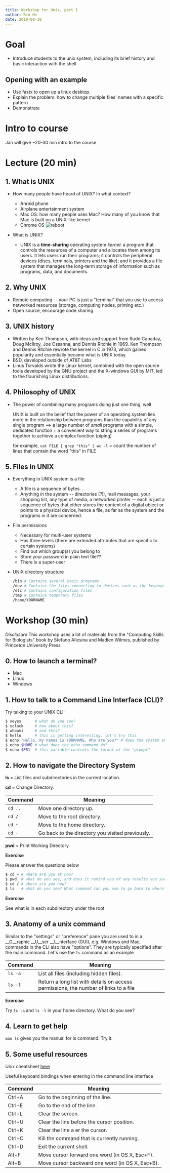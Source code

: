 ```yaml
---
title: Workshop for Unix, part I
author: Bin He
date: 2018-08-10
---
```


# Goal

- Introduce students to the unix system, including its brief history and basic interaction with the shell

## Opening with an example

- Use fastx to open up a linux desktop.
- Explain the problem: how to change multiple files' names with a specific pattern
- Demonstrate

# Intro to course
Jan will give ~20-30 min intro to the course

# Lecture (20 min)

## 1. What is UNIX

- How many people have heard of UNIX? In what context?
    - Anroid phone
    - Airplane entertainment system 
    - Mac OS: how many people uses Mac? How many of you know that Mac is built on a UNIX-like kernel
    - Chrome OS
![reboot](https://i.ytimg.com/vi/6-dFmp6yF7g/hqdefault.jpg)

- What is UNIX?
    - UNIX is a **time-sharing** operating system _kernel_: a program that controls the resources of a computer and allocates them among its users. It lets users run their programs; it controls the peripheral devices (discs, terminals, printers and the like); and it provides a file system that manages the long-term storage of information such as programs, data, and documents.

## 2. Why UNIX

- Remote computing -- your PC is just a "terminal" that you use to access networked resources (storage, computing nodes, printing etc.)
- Open source, encourage code sharing

## 3. UNIX history

- Written by Ken Thompson, with ideas and support from Rudd Canaday, Doug McIlroy, Joe Ossanna, and Dennis Ritchie in 1969. Ken Thompson and Dennis Ritchie rewrote the kernel in C in 1973, which gained popularity and essentially became what is UNIX today.
- BSD, developed outside of AT&T Labs
- Linus Torvalds wrote the Linux kernel, combined with the open source tools developed by the GNU project and the X-windows GUI by MIT, led to the flourishing Linux distributions.

## 4. Philosophy of UNIX

- The power of combining many programs doing just one thing, well
    
    UNIX is built on the belief that the power of an operating system lies more in the relationship between programs than the capability of any single program ==> a large number of _small_ programs with a simple, dedicated function + a convenient way to string a series of programs together to achieve a complex function (piping)

    for example, `cat FILE | grep "this" | wc -l` = count the number of lines that contain the word "this" in FILE

## 5. Files in UNIX

- Everything in UNIX system is a file

    - A file is a sequence of bytes. 
    - Anything in the system -- directories (?!), mail messages, your shopping list, any type of media, a networked printer -- each is just a sequence of bytes that either stores the content of a digital object or points to a physical device, hence a file, as far as the system and the programs in it are concerned.

- File permissions
    - Necessary for multi-user systems
    - Has three levels (there are extended attributes that are specific to certain systems)
    - Find out which group(s) you belong to
    - Store your password in plain text file??
    - There is a super-user

- UNIX directory structure
    ```bash
    /bin # Contains several basic programs
    /dev # Contains the files connecting to devices such as the keyboard, mouse and screen
    /etc # Contains configuration files
    /tmp # Contains temporary files
    /home/YOURNAME
    ```
# Workshop (30 min)

_Disclosure_ This workshop uses a lot of materials from the "Computing Skills for Biologists" book by Stefano Allesina and Madlen Wilmes, published by Princeton University Press

## 0. How to launch a terminal?

- Mac
- Linux
- Windows

## 1. How to talk to a Command Line Interface (CLI)?

Try talking to your UNIX CLI:

```bash
$ xeyes      # what do you see?
$ xclock     # how about this?
$ whoami     # and this?
$ hello      # this is getting interesting, let's try this
$ echo "Hello, my names is YOURNAME. Who are you?" # does the system answer your question?
$ echo $HOME # what does the echo command do?
$ echo $PS1  # this variable controls the format of the "prompt"
```

## 2. How to navigate the Directory System
    
**ls** = List files and subdirectories in the current location.

**cd** = Change Directory.

| Command | Meaning |
|---------|---------|
| `cd ..` | Move one directory up. |
| `cd /`  | Move to the root directory. |
| `cd ~`  | Move to the home directory. |
| `cd -`  | Go back to the directory you visited previously. |

**pwd** = Print Working Directory

**Exercise**

Please answer the questions below

```bash
$ cd ~ # where are you at now?
$ pwd  # what do you see, and does it remind you of any results you saw before?
$ cd / # where are you now? 
$ ls   # what do you see? What command can you use to go back to where you were?
```

**Exercise**

See what is in each subdirectory under the root

## 3. Anatomy of a unix command

Similar to the "settings" or "preference" pane you are used to in a __G__raphic __U__ser __I__nterface (GUI), e.g. Windows and Mac, commands in the CLI also have "options". They are typically specified after the main command. Let's use the `ls` command as an example

| Command | Meaning |
|---------|---------|
| `ls -a` | List all files (including hidden files). |
| `ls -l` | Return a long list with details on access permissions, the number of links to a file

**Exercise**

Try `ls -a` and `ls -l` in your home directory. What do you see?

## 4. Learn to get help

`man ls` gives you the manual for ls command. Try it.

## 5. Some useful resources

Unix cheatsheet [here](http://cheatsheetworld.com/programming/unix-linux-cheat-sheet/)

Useful keyboard bindings when entering in the command line interface

| Command| Meaning |
|--------|---------|
| Ctrl+A | Go to the beginning of the line. |
| Ctrl+E | Go to the end of the line. |
| Ctrl+L | Clear the screen. |
| Ctrl+U | Clear the line before the cursor position.  |
| Ctrl+K | Clear the line a er the cursor. |
| Ctrl+C | Kill the command that is currently running.  |
| Ctrl+D | Exit the current shell. |
| Alt+F  | Move cursor forward one word (in OS X, Esc+F).  |
| Alt+B  | Move cursor backward one word (in OS X, Esc+B). |
